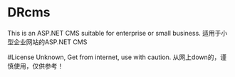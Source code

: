 # DRcms

This is an ASP.NET CMS suitable for enterprise or small business.
适用于小型企业网站的ASP.NET CMS

#License
Unknown, Get from internet, use with caution.
从网上down的，谨慎使用，仅供参考！
